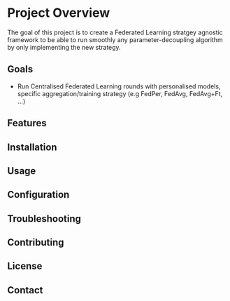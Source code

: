 # Project Overview
The goal of this project is to create a Federated Learning stratgey agnostic framework to be able to run smoothly any parameter-decoupling algorithm by only implementing the new strategy.
## Goals
- Run Centralised Federated Learning rounds with personalised models, specific aggregation/training strategy (e.g FedPer, FedAvg, FedAvg+Ft, ...) 
## Features

## Installation

## Usage

## Configuration

## Troubleshooting

## Contributing

## License

## Contact